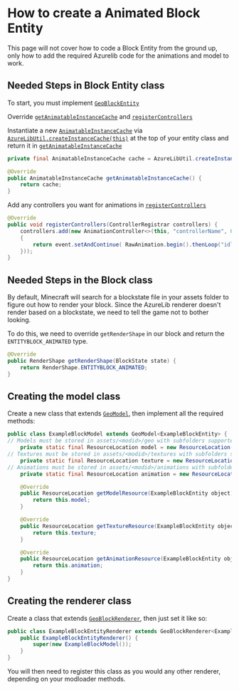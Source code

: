 # How to create a Animated Block Entity

This page will not cover how to code a Block Entity from the ground up, only how to add the required Azurelib code for the animations and model to work.

## Needed Steps in Block Entity class

To start, you must implement [`GeoBlockEntity`](https://github.com/AzureDoom/AzureLib/blob/1.20/common/src/main/java/mod/azure/azurelib/animatable/GeoBlockEntity.java)

Override [`getAnimatableInstanceCache`](https://github.com/AzureDoom/AzureLib/blob/1.20/common/src/main/java/mod/azure/azurelib/core/animatable/GeoAnimatable.java#L42C39-L42C39) and [`registerControllers`](https://github.com/AzureDoom/AzureLib/blob/1.20/common/src/main/java/mod/azure/azurelib/core/animatable/GeoAnimatable.java#L35)

Instantiate a new [`AnimatableInstanceCache`](https://github.com/AzureDoom/AzureLib/blob/1.20/common/src/main/java/mod/azure/azurelib/core/animatable/instance/AnimatableInstanceCache.java) via [`AzureLibUtil.createInstanceCache(this)`](https://github.com/AzureDoom/AzureLib/blob/1.20/common/src/main/java/mod/azure/azurelib/util/AzureLibUtil.java) at the top of your entity class and return it in [`getAnimatableInstanceCache`](https://github.com/AzureDoom/AzureLib/blob/1.20/common/src/main/java/mod/azure/azurelib/core/animatable/GeoAnimatable.java#L42C39-L42C39)

```java
private final AnimatableInstanceCache cache = AzureLibUtil.createInstanceCache(this);

@Override
public AnimatableInstanceCache getAnimatableInstanceCache() {
    return cache;
}
```

Add any controllers you want for animations in [`registerControllers`](https://github.com/AzureDoom/AzureLib/blob/1.20/common/src/main/java/mod/azure/azurelib/core/animatable/GeoAnimatable.java#L35)&#x20;

```java
@Override
public void registerControllers(ControllerRegistrar controllers) {
	controllers.add(new AnimationController<>(this, "controllerName", 0, event ->
	{
		return event.setAndContinue( RawAnimation.begin().thenLoop("idle"));
	}));
}
```

## Needed Steps in the Block class

By default, Minecraft will search for a blockstate file in your assets folder to figure out how to render your block. Since the AzureLib renderer doesn't render based on a blockstate, we need to tell the game not to bother looking.

To do this, we need to override `getRenderShape` in our block and return the `ENTITYBLOCK_ANIMATED` type.

```java
@Override
public RenderShape getRenderShape(BlockState state) {
    return RenderShape.ENTITYBLOCK_ANIMATED;
}
```

## Creating the model class

Create a new class that extends [`GeoModel`](https://github.com/AzureDoom/AzureLib/blob/1.20/common/src/main/java/mod/azure/azurelib/model/GeoModel.java), then implement all the required methods:

```java
public class ExampleBlockModel extends GeoModel<ExampleBlockEntity> {
// Models must be stored in assets/<modid>/geo with subfolders supported inside the geo folder
	private static final ResourceLocation model = new ResourceLocation("yournamespace", "geo/yourmodel.geo.json");
// Textures must be stored in assets/<modid>/textures with subfolders supported inside the textures folder
	private static final ResourceLocation texture = new ResourceLocation("yournamespace", "textures/<modeltype>/yourtexture.png");
// Animations must be stored in assets/<modid>/animations with subfolders supported inside the animations folder
	private static final ResourceLocation animation = new ResourceLocation("yournamespace", "animations/youranimation.animation.json");

	@Override
	public ResourceLocation getModelResource(ExampleBlockEntity object) {
		return this.model;
	}

	@Override
	public ResourceLocation getTextureResource(ExampleBlockEntity object) {
		return this.texture;
	}

	@Override
	public ResourceLocation getAnimationResource(ExampleBlockEntity object) {
		return this.animation;
	}
}
```

## Creating the renderer class

Create a class that extends [`GeoBlockRenderer`](https://github.com/AzureDoom/AzureLib/blob/1.20/common/src/main/java/mod/azure/azurelib/renderer/GeoBlockRenderer.java), then just set it like so:

```java
public class ExampleBlockEntityRenderer extends GeoBlockRenderer<ExampleBlockEntity>{
    public ExampleBlockEntityRenderer() {
        super(new ExampleBlockModel());
    }
}
```

You will then need to register this class as you would any other renderer, depending on your modloader methods.
